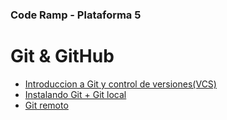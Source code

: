 ### Code Ramp - Plataforma 5

# Git & GitHub


* [Introduccion a Git y control de versiones(VCS)](./teoria/intro.md)
* [Instalando Git + Git local](./teoria/local.md)
* [Git remoto](./teoria/remote.md)
